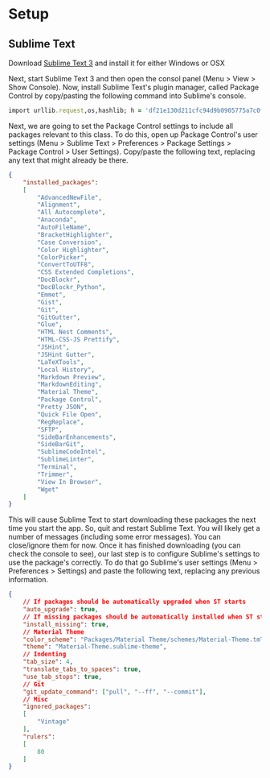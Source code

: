 # Setup

## Sublime Text

Download [Sublime Text 3](https://www.sublimetext.com/3) and install it for either Windows or OSX

Next, start Sublime Text 3 and then open the consol panel (Menu > View > Show Console). Now, install Sublime Text's plugin manager, called Package Control by copy/pasting the following command into Sublime's console.
``` ruby
import urllib.request,os,hashlib; h = 'df21e130d211cfc94d9b0905775a7c0f' + '1e3d39e33b79698005270310898eea76'; pf = 'Package Control.sublime-package'; ipp = sublime.installed_packages_path(); urllib.request.install_opener( urllib.request.build_opener( urllib.request.ProxyHandler()) ); by = urllib.request.urlopen( 'http://packagecontrol.io/' + pf.replace(' ', '%20')).read(); dh = hashlib.sha256(by).hexdigest(); print('Error validating download (got %s instead of %s), please try manual install' % (dh, h)) if dh != h else open(os.path.join( ipp, pf), 'wb' ).write(by)
```

Next, we are going to set the Package Control settings to include all packages relevant to this class. To do this, open up Package Control's user settings (Menu > Sublime Text > Preferences > Package Settings > Package Control > User Settings). Copy/paste the following text, replacing any text that might already be there.
``` json
{
    "installed_packages":
    [
        "AdvancedNewFile",
        "Alignment",
        "All Autocomplete",
        "Anaconda",
        "AutoFileName",
        "BracketHighlighter",
        "Case Conversion",
        "Color Highlighter",
        "ColorPicker",
        "ConvertToUTF8",
        "CSS Extended Completions",
        "DocBlockr",
        "DocBlockr_Python",
        "Emmet",
        "Gist",
        "Git",
        "GitGutter",
        "Glue",
        "HTML Nest Comments",
        "HTML-CSS-JS Prettify",
        "JSHint",
        "JSHint Gutter",
        "LaTeXTools",
        "Local History",
        "Markdown Preview",
        "MarkdownEditing",
        "Material Theme",
        "Package Control",
        "Pretty JSON",
        "Quick File Open",
        "RegReplace",
        "SFTP",
        "SideBarEnhancements",
        "SideBarGit",
        "SublimeCodeIntel",
        "SublimeLinter",
        "Terminal",
        "Trimmer",
        "View In Browser",
        "Wget"
    ]
}
```

This will cause Sublime Text to start downloading these packages the next time you start the app. So, quit and restart Sublime Text. You will likely get a number of messages (including some error messages). You can close/ignore them for now. Once it has finished downloading (you can check the console to see), our last step is to configure Sublime's settings to use the package's correctly. To do that go Sublime's user settings (Menu > Preferences > Settings) and paste the following text, replacing any previous information.
``` json
{
    // If packages should be automatically upgraded when ST starts
    "auto_upgrade": true,
    // If missing packages should be automatically installed when ST starts
    "install_missing": true,
    // Material Theme
    "color_scheme": "Packages/Material Theme/schemes/Material-Theme.tmTheme",
    "theme": "Material-Theme.sublime-theme",
    // Indenting
    "tab_size": 4,
    "translate_tabs_to_spaces": true,
    "use_tab_stops": true,
    // Git
    "git_update_command": ["pull", "--ff", "--commit"],
    // Misc
    "ignored_packages":
    [
        "Vintage"
    ],   
    "rulers":
    [
        80
    ]
}
```